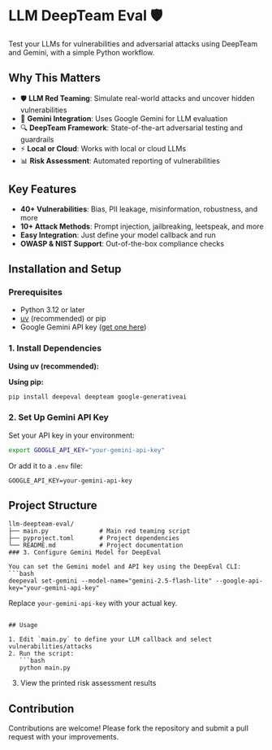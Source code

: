# LLM DeepTeam Eval 🛡️

Test your LLMs for vulnerabilities and adversarial attacks using DeepTeam and Gemini, with a simple Python workflow.

## Why This Matters

- 🛡️ **LLM Red Teaming**: Simulate real-world attacks and uncover hidden vulnerabilities
- 🤖 **Gemini Integration**: Uses Google Gemini for LLM evaluation
- 🔍 **DeepTeam Framework**: State-of-the-art adversarial testing and guardrails
- ⚡ **Local or Cloud**: Works with local or cloud LLMs
- 📊 **Risk Assessment**: Automated reporting of vulnerabilities

## Key Features

- **40+ Vulnerabilities**: Bias, PII leakage, misinformation, robustness, and more
- **10+ Attack Methods**: Prompt injection, jailbreaking, leetspeak, and more
- **Easy Integration**: Just define your model callback and run
- **OWASP & NIST Support**: Out-of-the-box compliance checks

## Installation and Setup

### Prerequisites
- Python 3.12 or later
- [uv](https://docs.astral.sh/uv/) (recommended) or pip
- Google Gemini API key ([get one here](https://aistudio.google.com/))

### 1. Install Dependencies

**Using uv (recommended):**

**Using pip:**
```bash
pip install deepeval deepteam google-generativeai
```

### 2. Set Up Gemini API Key

Set your API key in your environment:
```bash
export GOOGLE_API_KEY="your-gemini-api-key"
```
Or add it to a `.env` file:
```
GOOGLE_API_KEY=your-gemini-api-key
```

## Project Structure
```
llm-deepteam-eval/
├── main.py              # Main red teaming script
├── pyproject.toml       # Project dependencies
└── README.md            # Project documentation
### 3. Configure Gemini Model for DeepEval

You can set the Gemini model and API key using the DeepEval CLI:
```bash
deepeval set-gemini --model-name="gemini-2.5-flash-lite" --google-api-key="your-gemini-api-key"
```
Replace `your-gemini-api-key` with your actual key.
```

## Usage

1. Edit `main.py` to define your LLM callback and select vulnerabilities/attacks
2. Run the script:
   ```bash
   python main.py
   ```
3. View the printed risk assessment results


## Contribution

Contributions are welcome! Please fork the repository and submit a pull request with your improvements.
